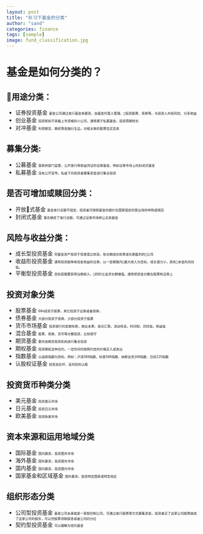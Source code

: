 ```yaml
---
layout: post
title: "补习下基金的分类"
author: "sand"
categories: finance
tags: [sample]
image: fund_classification.jpg
---
```


# 基金是如何分类的？

## 用途分类：
- 证券投资基金
<font size = 1 > `基金公司通过发行基金来募资，由基金托管人管理，投资股票、债券等。与投资人共担风险、分享收益` </font>
- 创业基金
 <font size = 1 > `投资那些不具备上市资格的小公司，通常属于私募基金，投资周期较长` </font>
- 对冲基金
<font size = 1 > `利用期货、期权等金融衍生品，对相关联的股票空买空卖` </font>

## 募集分类:
- 公募基金
<font size = 1 > `受政府部门监管，公开发行带收益凭证的证券基金。例如证券市场上的封闭式基金` </font>
- 私募基金
<font size = 1 > `没有公开宣传，私底下向投资者募集资金进行集合投资` </font>

## 是否可增加或赎回分类：
- 开放式基金
<font size = 1 > `基金发行总额不固定，投资者可按照基金的报价在国家固定的营业场所申购或赎回` </font>
- 封闭式基金
<font size = 1 > `事先确定了发行总额，可通过证券市场转让买卖基金` </font>

## 风险与收益分类：
- 成长型投资基金
<font size = 1 > `将基金资产投资于信誉度比较高，有长期成长前景或长期盈利的公司` </font>
- 收益形投资基金
<font size = 1 > `通常投资能带来现金收益的证券，以一定期限内最大收入为目标。成长潜力小，损失本金的风险低。` </font>
- 平衡型投资基金
<font size = 1 > `目标是既要获得当期收入，同时又追求长期增值。通常把资金分散在股票和证券上` </font>

## 投资对象分类
- 股票基金
<font size = 1 > `60%投资于股票，其它投资于证券或者债券。` </font>
- 债券基金
<font size = 1 > `大部分投资于债券，少部分投资于股票` </font>
- 货币市场基金
<font size = 1 > `投资银行的定期存款，商业本票，承兑汇票。流动性高，时间短，风险低，收益低` </font>
- 混合基金
<font size = 1 > `股票、债券、货币等分散投资，比较保守` </font>
- 期货基金
<font size = 1 > `委托给期货投资机构进行集合投资` </font>
- 期权基金
<font size = 1 > `投资期权这种合约。一定时间内按照约定的价格买入或卖出` </font>
- 指数基金
<font size = 1 > `以追踪指数为目标，例如：沪深300指数、标普500指数、纳斯达克100指数、日经225指数` </font>
- 认股权证基金
<font size = 1 > `投资高杠杆、高风险的认股` </font>

## 投资货币种类分类
- 美元基金
<font size = 1 > `投资美元市场` </font>
- 日元基金
<font size = 1 > `投资日元市场` </font>
- 欧美基金
<font size = 1 > `投资欧美市场` </font>

## 资本来源和运用地域分类
- 国际基金
<font size = 1 > `国内募资，投资国外市场` </font>
- 海外基金
<font size = 1 > `国外募资，投资国外市场` </font>
- 国内基金
<font size = 1 > `国内募资，投资国内市场` </font>
- 国家基金和区域基金
<font size = 1 > `国外募资，投资特定国家或特定地区` </font>

## 组织形态分类
- 公司型投资基金
<font size = 1 > `基金公司本身就是一家股份制公司，可通过发行股票等方式募集资金。投资者买了这家公司股票就成了这家公司的股东，可以凭股票领取股息或者公司的分红` </font>
- 契约型投资基金
<font size = 1 > `可以理解为信托基金` </font>
